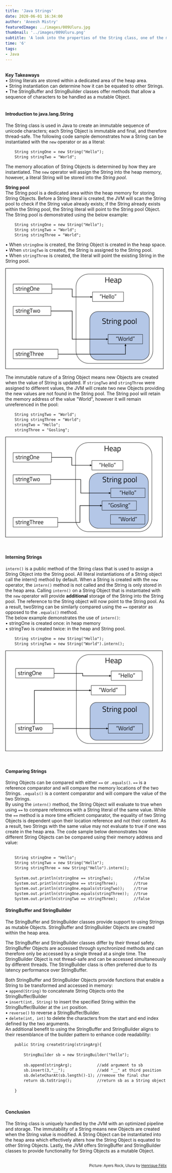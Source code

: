 ```yaml
---
title: 'Java Strings'
date: 2020-06-01 16:34:00
author: 'Aneesh Mistry'
featuredImage: ../images/009Uluru.jpg
thumbnail: '../images/009Uluru.png'
subtitle: 'A look into the properties of the String class, one of the most used classes across the Java API.'
time: '6'
tags:
- Java
---
```

<br>
<strong>Key Takeaways</strong><br>
&#8226; String literals are stored within a dedicated area of the heap area.<br>
&#8226; String instantiation can determine how it can be equated to other Strings.<br>
&#8226; The StringBuffer and StringBuilder classes offer methods that allow a sequence of characters to be handled as a mutable Object.<br>

<br>
<h4>Introduction to java.lang.String</h4>
<p>
The String class is used in Java to create an immutable sequence of unicode characters; each String Object is immutable and final, and therefore thread-safe. The following code sample demonstrates how a String can be instantiated with the <code language="java">new</code> operator or as a literal:
</p>

```java{numberLines:true}
    String stringOne = new String("Hello");
    String stringTwo = "World";
```
<p>
The memory allocation of String Objects is determined by how they are instantiated. The <code language="java">new</code> operator will assign the String into the heap memory, however, a literal String will be stored into the <i>String pool</i>.
</p>
<p>
<strong>String pool</strong><br>
The String pool is a dedicated area within the heap memory for storing String Objects.  Before a String literal is created, the JVM will scan the String pool to check if the String value already exists; if the String already exists within the String pool, the String literal will point to the String pool Object.<br>
The String pool is demonstrated using the below example:
</p>

```java{numberLines:true}
    String stringOne = new String("Hello");
    String stringTwo = "World";
    String stringThree = "World";

```
<p>
&#8226; When <code language="java">stringOne</code> is created, the String Object is created in the heap space.<br>
&#8226; When <code language="java">stringTwo</code> is created, the String is assigned to the String pool.<br>
&#8226; When <code language="java">stringThree</code> is created, the literal will point the existing String in the String pool.

</p>

![String pool diagram](../../src/images/009StringPool.png)

<p>
The immutable nature of a String Object means new Objects are created when the value of String is updated. If <code language="java">stringTwo</code> and <code language="java">stringThree</code> were assigned to different values, the JVM will create two new Objects providing the new values are not found in the String pool. The String pool will retain the memory address of the value "World", however it will remain unreferenced in the pool:
</p>

```java{numberLines:true}
    String stringTwo = "World";
    String stringThree = "World";
    stringTwo = "Hello";
    stringThree = "Gosling";
```

![String pool diagram](../../src/images/009StringPoolUpdate.png)


<br>
<h4>Interning Strings</h4>
<p>
<code language="java">intern()</code> is a public method of the String class that is used to assign a String Object into the String pool. All literal instantiations of a String object call the intern() method by default. When a String is created with the <code language="java">new</code> operator, the <code language="java">intern()</code> method is not called and the String is only stored in the heap area. Calling <code language="java">intern()</code> on a String Object that is instantiated with the <code language="java">new</code> operator will provide <strong>additional</strong> storage of the String into the String pool. The reference to the String object will now point to the String pool. As a result, twoString can be similarly compared using the <code language="java">==</code> operator as opposed to the <code language="java">.equals()</code> method.<br>
The below example demonstrates the use of <code language="java">intern()</code>: <br>
&#8226; stringOne is created once: in heap memory<br>
&#8226; stringTwo is created twice: in the heap and String pool.<br>
</p>

```java{numberLines:true}
    String stringOne = new String("Hello");
    String stringTwo = new String("World").intern();

```

![String operator diagram](../../src/images/009StringOp.png)

<br>
<h4>Comparing Strings</h4>
<p>
String Objects can be compared with either <code language="java">==</code> or <code language="java">.equals()</code>. <code language="java">==</code> is a reference comparator and will compare the memory locations of the two Strings. <code language="java">.equals()</code> is a content comparator and will compare the value of the two Strings.<br>
By using the <code language="java">intern()</code> method, the String Object will evaluate to true when using <code language="java">==</code> to compare references with a String literal of the same value. While the <code language="java">==</code> method is a more time efficient comparator, the equality of two String Objects is dependent upon their location reference and not their content. As a result, two Strings with the same value may not evaluate to true if one was create in the heap area. 
The code sample below demonstrates how different String Objects can be compared using their memory address and value:
</p>

```java{numberLines:true}

    String stringOne = "Hello";
    String stringTwo = new String("Hello");
    String stringThree = new String("Hello").intern();

    System.out.println(stringOne == stringTwo);         //false
    System.out.println(stringOne == stringThree);       //true
    System.out.println(stringOne.equals(stringTwo));    //true
    System.out.println(stringOne.equals(stringThree));  //true
    System.out.println(stringTwo == stringThree);       //false

```

<h4>StringBuffer and StringBuilder</h4>
<p>
The StringBuffer and StringBuilder classes provide support to using Strings as mutable Objects. StringBuffer and StringBuilder Objects are created within the heap area.
</p>
<p>
The StringBuffer and StringBuilder classes differ by their thread safety. StringBuffer Objects are accessed through synchronized methods and can therefore only be accessed by a single thread at a single time. The StringBuilder Object is not thread-safe and can be accessed simultaneously by different threads. The StringBuilder class is often preferred due to its latency performance over StringBuffer.
</p>
<p>
Both StringBuffer and StringBuilder Objects provide functions that enable a String to be transformed and accessed in memory:<br>
&#8226; <code language="java">append(String)</code> to concatenate String Objects onto the StringBuffer/Builder<br>
&#8226; <code language="java">insert(int, String)</code> to insert the specified String within the StringBuffer/Builder at the <code language="java">int</code> position.<br>
&#8226; <code language="java">reverse()</code> to reverse a StringBuffer/Builder.<br>
&#8226; <code language="java">delete(int, int)</code> to delete the characters from the start and end index defined by the two arguments.<br>
An additional benefit to using the StringBuffer and StringBuilder aligns to their resemblance of the builder pattern to enhance code readability:
</p>

```java{numberLines:true}
    public String createString(stringArg){
    
        StringBuilder sb = new StringBuilder("hello");

        sb.append(stringArg);           //add argument to sb
        sb.insert(3,"__");              //add "__" at third position
        sb.deleteCharAt(sb.length()-1); //remove the final char
        return sb.toString();           //return sb as a String object

    }

```
<br>
<h4>Conclusion</h4>
<p>
The String class is uniquely handled by the JVM with an optimized pipeline and storage. The immutability of a String means new Objects are created when the String value is modified. A String Object can be instantiated into the heap area which effectively alters how the String Object is equated to other String Objects. Lastly, the JVM offers StringBuffer and StringBuilder classes to provide functionality for String Objects as a mutable Object.
</p>

<br>
<small style="float: right;" >Picture: Ayers Rock, Uluru by <a target="_blank" href="https://unsplash.com/@henriquefelix">Henrique Félix</small></a><br>